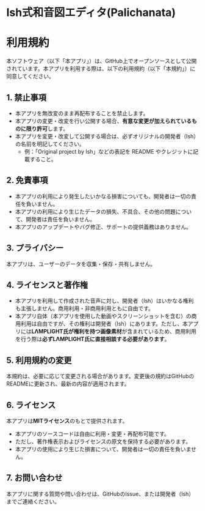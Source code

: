 # Ish式和音図エディタ(Palichanata)

# 利用規約

本ソフトウェア（以下「本アプリ」）は、GitHub上でオープンソースとして公開されています。本アプリを利用する際は、以下の利用規約（以下「本規約」）に同意してください。

## 1. 禁止事項

- 本アプリを無改変のまま再配布することを禁止します。
- 本アプリの変更・改変を行い公開する場合、**有意な変更が加えられているものに限り許可**します。
- 本アプリを変更・改変して公開する場合は、必ずオリジナルの開発者（Ish）の名前を明記してください。
  - 例：「Original project by Ish」などの表記を README やクレジットに記載すること。

## 2. 免責事項

- 本アプリの利用により発生したいかなる損害についても、開発者は一切の責任を負いません。
- 本アプリの利用により生じたデータの損失、不具合、その他の問題について、開発者は責任を負いません。
- 本アプリのアップデートやバグ修正、サポートの提供義務はありません。

## 3. プライバシー

本アプリは、ユーザーのデータを収集・保存・共有しません。

## 4. ライセンスと著作権

- 本アプリを利用して作成された音声に対し、開発者（Ish）はいかなる権利も主張しません。商用利用・非商用利用ともに自由です。
- 本アプリ自体（本アプリを使用した動画やスクリーンショットを含む）の商用利用は自由ですが、その権利は開発者（Ish）にあります。ただし、本アプリには**LΛMPLIGHT氏が権利を持つ画像素材**が含まれているため、商用利用を行う際は**必ずLΛMPLIGHT氏に直接相談する必要があります**。

## 5. 利用規約の変更

本規約は、必要に応じて変更される場合があります。変更後の規約はGitHubのREADMEに更新され、最新の内容が適用されます。

## 6. ライセンス

本アプリは**MITライセンス**のもとで提供されます。

- 本アプリのソースコードは自由に利用・変更・再配布可能です。
- ただし、著作権表示およびライセンスの原文を保持する必要があります。
- 本アプリの使用により生じた損害について、開発者は一切の責任を負いません。

## 7. お問い合わせ

本アプリに関する質問や問い合わせは、GitHubのIssue、または開発者（Ish）までご連絡ください。

